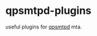 qpsmtpd-plugins
===============

useful plugins for [qpsmtpd](http://smtpd.github.io/qpsmtpd/index.html) mta.
